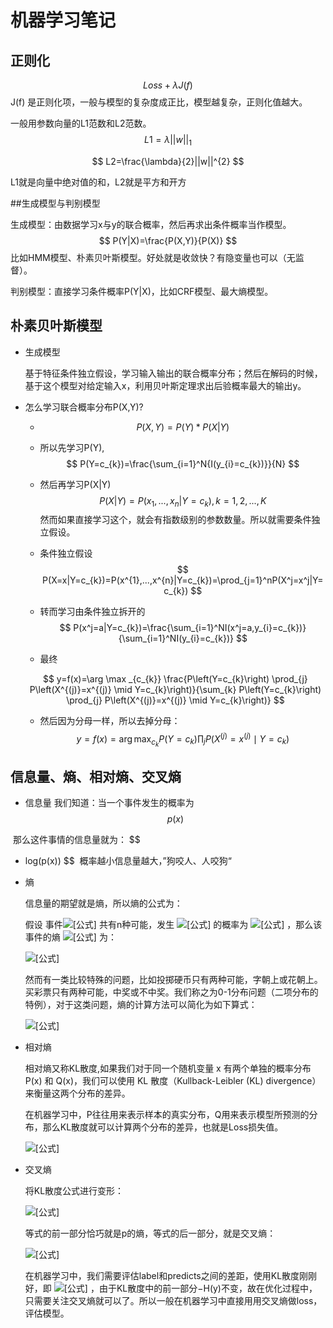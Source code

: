 # 机器学习笔记

## 正则化

$$
Loss + \lambda J(f)
$$
J(f) 是正则化项，一般与模型的复杂度成正比，模型越复杂，正则化值越大。

一般用参数向量的L1范数和L2范数。
$$
L1=\lambda || w||_{1}
$$

$$
L2=\frac{\lambda}{2}||w||^{2}
$$

L1就是向量中绝对值的和，L2就是平方和开方

##生成模型与判别模型

生成模型：由数据学习x与y的联合概率，然后再求出条件概率当作模型。
$$
P(Y|X)=\frac{P(X,Y)}{P(X)}
$$
比如HMM模型、朴素贝叶斯模型。好处就是收敛快？有隐变量也可以（无监督）。

判别模型：直接学习条件概率P(Y|X)，比如CRF模型、最大熵模型。

## 朴素贝叶斯模型

* 生成模型

  基于特征条件独立假设，学习输入输出的联合概率分布；然后在解码的时候，基于这个模型对给定输入x，利用贝叶斯定理求出后验概率最大的输出y。

* 怎么学习联合概率分布P(X,Y)?

  * $$
    P(X,Y)=P(Y)*P(X|Y)
    $$

  * 所以先学习P(Y),
    $$
    P(Y=c_{k})=\frac{\sum_{i=1}^N{I(y_{i}=c_{k})}}{N}
    $$

  * 然后再学习P(X|Y)
    $$
    P(X|Y)=P(x_{1},...,x_{n}|Y=c_{k}),k=1,2,...,K
    $$
    然而如果直接学习这个，就会有指数级别的参数数量。所以就需要条件独立假设。

  * 条件独立假设
    $$
    P(X=x|Y=c_{k})=P(x^{1},...,x^{n}|Y=c_{k})=\prod_{j=1}^nP(X^j=x^j|Y=c_{k})
    $$

  * 转而学习由条件独立拆开的
    $$
    P(x^j=a|Y=c_{k})=\frac{\sum_{i=1}^NI(x^j=a,y_{i}=c_{k})}{\sum_{i=1}^NI(y_{i}=c_{k})}
    $$

  * 最终

  $$
  y=f(x)=\arg \max _{c_{k}} \frac{P\left(Y=c_{k}\right) \prod_{j} P\left(X^{(j)}=x^{(j)} \mid Y=c_{k}\right)}{\sum_{k} P\left(Y=c_{k}\right) \prod_{j} P\left(X^{(j)}=x^{(j)} \mid Y=c_{k}\right)}
  $$

  * 然后因为分母一样，所以去掉分母：
    $$
    y=f(x)=\arg \max _{c_{k}} P\left(Y=c_{k}\right) \prod_{j} P\left(X^{(j)}=x^{(j)} \mid Y=c_{k}\right)
    $$

## 信息量、熵、相对熵、交叉熵
* 信息量
我们知道：当一个事件发生的概率为 
$$
p(x)
$$

​		那么这件事情的信息量就为：
$$
- log(p(x))
$$
​		概率越小信息量越大，”狗咬人、人咬狗“

* 熵

  信息量的期望就是熵，所以熵的公式为：

  假设 事件![[公式]](https://www.zhihu.com/equation?tex=X) 共有n种可能，发生 ![[公式]](https://www.zhihu.com/equation?tex=x_i++) 的概率为 ![[公式]](https://www.zhihu.com/equation?tex=p%28x_i%29) ，那么该事件的熵 ![[公式]](https://www.zhihu.com/equation?tex=H%28X%29) 为：

  ![[公式]](https://www.zhihu.com/equation?tex=H%28X%29%3D%E2%88%92%5Csum_%7Bi%3D1%7D%5E%7Bn%7D%7Bp%28x_i%29log%28p%28x_i%29%29%7D)

  然而有一类比较特殊的问题，比如投掷硬币只有两种可能，字朝上或花朝上。买彩票只有两种可能，中奖或不中奖。我们称之为0-1分布问题（二项分布的特例），对于这类问题，熵的计算方法可以简化为如下算式：

  ![[公式]](https://www.zhihu.com/equation?tex=H%28X%29%3D%E2%88%92%5Csum_%7Bi%3D1%7D%5E%7Bn%7D%7Bp%28x_i%29log%28p%28x_i%29%29%7D+%3D-p%28x%29log%28p%28x%29%29+-+%281-p%28x%29%29log%281-p%28x%29%29)

  

* 相对熵

  相对熵又称KL散度,如果我们对于同一个随机变量 x 有两个单独的概率分布 P(x) 和 Q(x)，我们可以使用 KL 散度（Kullback-Leibler (KL) divergence）来衡量这两个分布的差异。

  在机器学习中，P往往用来表示样本的真实分布，Q用来表示模型所预测的分布，那么KL散度就可以计算两个分布的差异，也就是Loss损失值。

  

  ![[公式]](https://www.zhihu.com/equation?tex=D_%7BKL%7D%28p%7C%7Cq%29%3D%5Csum_%7Bi%3D1%7D%5E%7Bn%7D%7Bp%28x_i%29log%28%5Cfrac%7Bp%28x_i%29%7D%7Bq%28x_i%29%7D%29%7D)

* 交叉熵

  将KL散度公式进行变形：

  ![[公式]](https://www.zhihu.com/equation?tex=D_%7BKL%7D%28p%7C%7Cq%29%3D%5Csum_%7Bi%3D1%7D%5E%7Bn%7D%7Bp%28x_i%29log%28%5Cfrac%7Bp%28x_i%29%7D%7Bq%28x_i%29%7D%29%7D+%3D%5Csum_%7Bi%3D1%7D%5E%7Bn%7D%7Bp%28x_i%29log%28p%28x_i%29%29%7D-%5Csum_%7Bi%3D1%7D%5E%7Bn%7D%7Bp%28x_i%29log%28q%28x_i%29%29%7D+%3D-H%28p%28x%29%29+%2B+%5B-%5Csum_%7Bi%3D1%7D%5E%7Bn%7D%7Bp%28x_i%29log%28q%28x_i%29%29%7D%5D)

  等式的前一部分恰巧就是p的熵，等式的后一部分，就是交叉熵：

  ![[公式]](https://www.zhihu.com/equation?tex=H%28p%2C+q%29+%3D+-%5Csum_%7Bi%3D1%7D%5E%7Bn%7D%7Bp%28x_i%29log%28q%28x_i%29%29%7D)

  

  在机器学习中，我们需要评估label和predicts之间的差距，使用KL散度刚刚好，即 ![[公式]](https://www.zhihu.com/equation?tex=D_%7BKL%7D%28y%7C%7C%5Ctilde%7By%7D%29) ，由于KL散度中的前一部分−H(y)不变，故在优化过程中，只需要关注交叉熵就可以了。所以一般在机器学习中直接用用交叉熵做loss，评估模型。

  

  